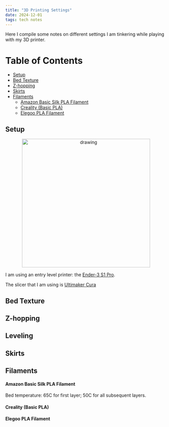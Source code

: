 ```yaml
---
title: "3D Printing Settings"
date: 2024-12-01
tags: tech notes
---
```


Here I compile some notes on different settings I am tinkering while playing with my 3D printer.

# Table of Contents
- [Setup](#setup)
- [Bed Texture](#bed-texture)
- [Z-hopping](#z-hopping)
- [Skirts](#skirts)
- [Filaments](#filaments)
    - [Amazon Basic Silk PLA Filament](#amazon-basic-silk-pla-filament)
    - [Creality (Basic PLA)](#creality-basic-pla)
    - [Elegoo PLA Filament](#elegoo-pla-filament)

## Setup
<p align="center">
<img src="https://paulxu.me/images/ender-3-pro.jpeg" alt="drawing" width="400"/>
</p>

I am using an entry level printer: the [Ender-3 S1 Pro](https://www.creality.com/products/creality-ender-3-s1-pro-fdm-3d-printer).

The slicer that I am using is [Ultimaker Cura](https://ultimaker.com/software/ultimaker-cura/)

## Bed Texture

## Z-hopping

## Leveling

## Skirts

## Filaments

#### Amazon Basic Silk PLA Filament
Bed temperature: 65C for first layer; 50C for all subsequent layers.

#### Creality (Basic PLA)

#### Elegoo PLA Filament